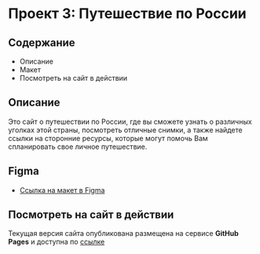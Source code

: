 # Проект 3: Путешествие по России

## Содержание

* Описание
* Макет
* Посмотреть на сайт в действии

## **Описание**

Это сайт о путешествии по России, где вы сможете узнать о различных уголках этой страны, посмотреть отличные снимки, а также найдете ссылки на сторонние ресурсы, которые могут помочь Вам спланировать свое личное путешествие.

## **Figma**

* [Ссылка на макет в Figma](https://www.figma.com/file/OyRWEjU6wBwRe1hapzQoLx/Sprint-3%3A-Russia-%2F-desktop-%2B-mobile?node-id=28503%3A0)

## **Посмотреть на сайт в действии**

Текущая версия сайта опубликована размещена на сервисе **GitHub Pages** и доступна по [ссылке](https://alucardik.github.io/russian-travel/)
